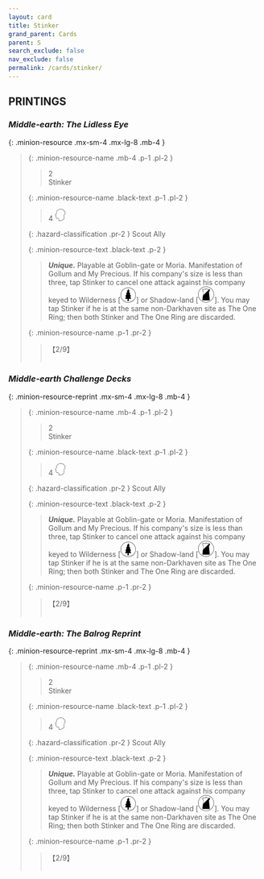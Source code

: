 ```yaml
---
layout: card
title: Stinker
grand_parent: Cards
parent: S
search_exclude: false
nav_exclude: false
permalink: /cards/stinker/
---
```


## PRINTINGS


### _Middle-earth: The Lidless Eye_

{: .minion-resource .mx-sm-4 .mx-lg-8 .mb-4 }
> {: .minion-resource-name .mb-4 .p-1 .pl-2 }
> > <div class="hazard-mp">2</div>
> > <div class="card-name">Stinker</div>
>
> {: .minion-resource-name .black-text .p-1 .pl-2 }
> > 4 ![](/assets/images/mind.svg)
>
> {: .hazard-classification .pr-2 }
> Scout Ally
>
> {: .minion-resource-text .black-text .p-2 }
> > _**Unique.**_ Playable at Goblin-gate or Moria. Manifestation of Gollum and My Precious. If his company's size is less than three, tap Stinker to cancel one attack against his company keyed to Wilderness \[![](/assets/images/wilderness.svg)] or Shadow-land \[![](/assets/images/shadow-land.svg)]. You may tap Stinker if he is at the same non-Darkhaven site as The One Ring; then both Stinker and The One Ring are discarded. 
> 
> {: .minion-resource-name .p-1 .pr-2 }
> > <div class="card-shield">【2/9】</div>
> > <div class="card-corruption-white">&nbsp;</div>

### _Middle-earth Challenge Decks_

{: .minion-resource-reprint .mx-sm-4 .mx-lg-8 .mb-4 }
> {: .minion-resource-name .mb-4 .p-1 .pl-2 }
> > <div class="hazard-mp">2</div>
> > <div class="card-name">Stinker</div>
>
> {: .minion-resource-name .black-text .p-1 .pl-2 }
> > 4 ![](/assets/images/mind.svg)
>
> {: .hazard-classification .pr-2 }
> Scout Ally
>
> {: .minion-resource-text .black-text .p-2 }
> > _**Unique.**_ Playable at Goblin-gate or Moria. Manifestation of Gollum and My Precious. If his company's size is less than three, tap Stinker to cancel one attack against his company keyed to Wilderness \[![](/assets/images/wilderness.svg)] or Shadow-land \[![](/assets/images/shadow-land.svg)]. You may tap Stinker if he is at the same non-Darkhaven site as The One Ring; then both Stinker and The One Ring are discarded. 
> 
> {: .minion-resource-name .p-1 .pr-2 }
> > <div class="card-shield">【2/9】</div>
> > <div class="card-corruption-white">&nbsp;</div>

### _Middle-earth: The Balrog Reprint_

{: .minion-resource-reprint .mx-sm-4 .mx-lg-8 .mb-4 }
> {: .minion-resource-name .mb-4 .p-1 .pl-2 }
> > <div class="hazard-mp">2</div>
> > <div class="card-name">Stinker</div>
>
> {: .minion-resource-name .black-text .p-1 .pl-2 }
> > 4 ![](/assets/images/mind.svg)
>
> {: .hazard-classification .pr-2 }
> Scout Ally
>
> {: .minion-resource-text .black-text .p-2 }
> > _**Unique.**_ Playable at Goblin-gate or Moria. Manifestation of Gollum and My Precious. If his company's size is less than three, tap Stinker to cancel one attack against his company keyed to Wilderness \[![](/assets/images/wilderness.svg)] or Shadow-land \[![](/assets/images/shadow-land.svg)]. You may tap Stinker if he is at the same non-Darkhaven site as The One Ring; then both Stinker and The One Ring are discarded. 
> 
> {: .minion-resource-name .p-1 .pr-2 }
> > <div class="card-shield">【2/9】</div>
> > <div class="card-corruption-white">&nbsp;</div>
